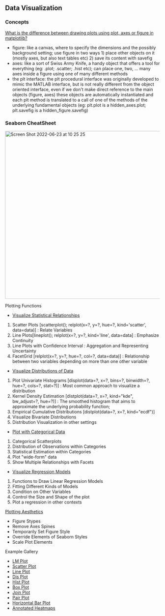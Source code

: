 

## Data Visualization

### Concepts
[What is the difference between drawing plots using plot, axes or figure in matplotlib?](https://stackoverflow.com/questions/37970424/what-is-the-difference-between-drawing-plots-using-plot-axes-or-figure-in-matpl)
- figure: like a canvas, where to specify the dimensions and the possibly background setting; use figure in two ways 1) place other objects on it (mostly axes, but also text tables etc) 2) save its content with savefig
- axes: like a sort of Swiss Army Knife, a handy object that offers a tool for everything (eg: .plot; .scatter; .hist etc); can place one, two, ... many axes inside a figure using one of many different methods 
- the plt interface: the plt procedural interface was originally developed to mimic the MATLAB interface, but is not really different from the object oriented interface, even if we don't make direct reference to the main objects (figure, axes) these objects are automatically instantiated and each plt method is translated to a call of one of the methods of the underlying fundamental objects (eg: plt.plot is a hidden_axes.plot; plt.savefig is a hidden_figure.savefig)


### Seaborn CheatSheet
<img width="546" alt="Screen Shot 2022-06-23 at 10 25 25" src="https://user-images.githubusercontent.com/49216429/175323018-6eccc35a-5829-4b4b-936c-1ad4f462b230.png">

Plotting Functions
- [Visualize Statistical Relationships](https://seaborn.pydata.org/tutorial/relational.html)
1) Scatter Plots [scatterplot(); relplot(x=?, y=?, hue=?, kind='scatter', data=data)] : Relate Variables
2) Line Plots[lineplot(); relplot(x=?, y=?, kind='line', data=data] : Emphasize Continuity
3) Line Plots with Confidence Interval : Aggregation and Representing Uncertainty
4) FacetGrid [relplot(x=?, y=?, hue=?, col=?, data=data)] : Relationship between two variables depending on more than one other variable

- [Visualize Distributions of Data](https://seaborn.pydata.org/tutorial/distributions.html)
1) Plot Univariate Histograms [displot(data=?, x=?, bins=?, binwidth=?, hue=?, cols=?, stat=?)] : Most common approach to visualize a distribution
2) Kernel Density Estimation [distplot(data=?, x=?, kind="kde", bw_adjust=?, hue=?)] : The smoothed histogram that aims to approximate the underlying probability function; 
3) Empirical Cumulative Distributions [distplot(data=?, x=?, kind="ecdf")]
4) Visualize Bivariate Distributions
5) Distribution Visualization in other settings

- [Plot with Categorical Data](https://seaborn.pydata.org/tutorial.html)
1) Categorical Scatterplots
2) Distribution of Observations within Categories
3) Statistical Estimation within Categories
4) Plot "wide-form" data
5) Show Multiple Relationships with Facets

- [Visualize Regression Models](https://seaborn.pydata.org/tutorial/regression.html)
1) Functions to Draw Linear Regression Models
2) Fitting Different Kinds of Models
3) Condition on Other Variables
4) Control the Size and Shape of the plot
5) Plot a regression in other contexts


[Plotting Aesthetics](https://seaborn.pydata.org/tutorial/aesthetics.html)
- Figure Stypes
- Remove Axes Spines
- Temporarily Set Figure Style
- Override Elements of Seaborn Styles
- Scale Plot Elements

Example Gallery
- [LM Plot](https://seaborn.pydata.org/examples/anscombes_quartet.html)
- [Scatter Plot](https://seaborn.pydata.org/examples/different_scatter_variables.html)
- [Line Plot](https://seaborn.pydata.org/examples/errorband_lineplots.html)
- [Dis Plot](https://seaborn.pydata.org/examples/faceted_histogram.html)
- [Hist Plot](https://seaborn.pydata.org/examples/histogram_stacked.html)
- [Box Plot](https://seaborn.pydata.org/examples/grouped_boxplot.html)
- [Join Plot](https://seaborn.pydata.org/examples/hexbin_marginals.html)
- [Pair Plot](https://seaborn.pydata.org/examples/scatterplot_matrix.html)
- [Horizontal Bar Plot](https://seaborn.pydata.org/examples/part_whole_bars.html)
- [Annotated Heatmaps](https://seaborn.pydata.org/examples/spreadsheet_heatmap.html)


<!-- ### Scikit-learn Cheatsheet -->
